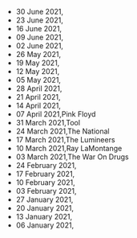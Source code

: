 - 30 June 2021,
- 23 June 2021,
- 16 June 2021,
- 09 June 2021,
- 02 June 2021,
- 26 May 2021,
- 19 May 2021,
- 12 May 2021,
- 05 May 2021,
- 28 April 2021,
- 21 April 2021,
- 14 April 2021,
- 07 April 2021,Pink Floyd
- 31 March 2021,Tool
- 24 March 2021,The National
- 17 March 2021,The Lumineers
- 10 March 2021,Ray LaMontange
- 03 March 2021,The War On Drugs
- 24 February 2021,
- 17 February 2021,
- 10 February 2021,
- 03 February 2021,
- 27 January 2021,
- 20 January 2021,
- 13 January 2021,
- 06 January 2021,
